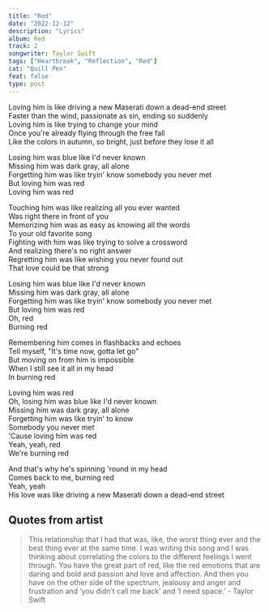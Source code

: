 ```yaml
---
title: "Red"
date: "2022-12-12"
description: "Lyrics"
album: Red
track: 2
songwriter: Taylor Swift
tags: ["Heartbreak", "Reflection", "Red"]
cat: "Quill Pen"
feat: false
type: post
---
```


<p className="verse-one">
Loving him is like driving a new Maserati down a dead-end street <br />
Faster than the wind, passionate as sin, ending so suddenly <br />
Loving him is like trying to change your mind <br />
Once you're already flying through the free fall <br />
Like the colors in autumn, so bright, just before they lose it all <br />
</p>
<p className="chorus">
Losing him was blue like I'd never known <br />
Missing him was dark gray, all alone <br />
Forgetting him was like tryin' know somebody you never met <br />
But loving him was red <br />
Loving him was red <br />
</p>
<p className='verse-two'>
Touching him was like realizing all you ever wanted <br />
Was right there in front of you <br />
Memorizing him was as easy as knowing all the words <br />
To your old favorite song <br />
Fighting with him was like trying to solve a crossword <br />
And realizing there's no right answer <br />
Regretting him was like wishing you never found out <br />
That love could be that strong <br />
</p>
<p className="chorus">
Losing him was blue like I'd never known <br />
Missing him was dark gray, all alone <br />
Forgetting him was like tryin' know somebody you never met <br />
But loving him was red <br />
Oh, red <br />
Burning red <br />
</p>
<p className="bridge">
Remembering him comes in flashbacks and echoes <br />
Tell myself, "It's time now, gotta let go" <br />
But moving on from him is impossible <br />
When I still see it all in my head <br />
In burning red <br />
</p>
<p className="chorus">
Loving him was red <br />
Oh, losing him was blue like I'd never known <br />
Missing him was dark gray, all alone <br />
Forgetting him was like tryin' to know <br />
Somebody you never met <br />
'Cause loving him was red <br />
Yeah, yeah, red <br />
We're burning red <br />
</p>
<p className='outro'>
And that's why he's spinning 'round in my head <br />
Comes back to me, burning red <br />
Yeah, yeah <br />
His love was like driving a new Maserati down a dead-end street <br />
</p>

## Quotes from artist

<blockquote>
This relationship that I had that was, like, the worst thing ever and the best thing ever at the same time. I was writing this song and I was thinking about correlating the colors to the different feelings I went through. You have the great part of red, like the red emotions that are daring and bold and passion and love and affection. And then you have on the other side of the spectrum, jealousy and anger and frustration and ‘you didn’t call me back’ and ‘I need space.’ - Taylor Swift
</blockquote>
